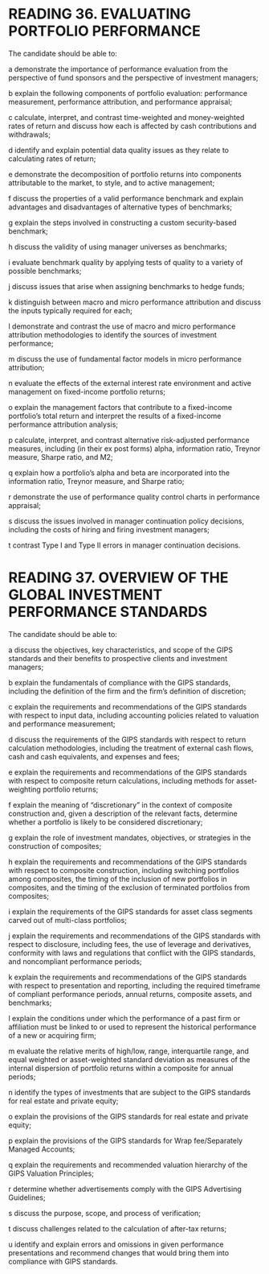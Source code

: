 # READING 36. EVALUATING PORTFOLIO PERFORMANCE

The candidate should be able to:

a demonstrate the importance of performance evaluation from the perspective of fund sponsors and the perspective of investment managers;

b explain the following components of portfolio evaluation: performance measurement, performance attribution, and performance appraisal;

c calculate, interpret, and contrast time-weighted and money-weighted rates of return and discuss how each is affected by cash contributions and withdrawals;

d identify and explain potential data quality issues as they relate to calculating rates of return;

e demonstrate the decomposition of portfolio returns into components attributable to the market, to style, and to active management;

f discuss the properties of a valid performance benchmark and explain advantages and disadvantages of alternative types of benchmarks;

g explain the steps involved in constructing a custom security-based benchmark;

h discuss the validity of using manager universes as benchmarks;

i evaluate benchmark quality by applying tests of quality to a variety of possible benchmarks;

j discuss issues that arise when assigning benchmarks to hedge funds;

k distinguish between macro and micro performance attribution and discuss the inputs typically required for each;

l demonstrate and contrast the use of macro and micro performance attribution methodologies to identify the sources of investment performance;

m discuss the use of fundamental factor models in micro performance attribution;

n evaluate the effects of the external interest rate environment and active management on fixed-income portfolio returns;

o explain the management factors that contribute to a fixed-income portfolio’s total return and interpret the results of a fixed-income performance attribution analysis;

p calculate, interpret, and contrast alternative risk-adjusted performance measures, including (in their ex post forms) alpha, information ratio, Treynor measure, Sharpe ratio, and M2;

q explain how a portfolio’s alpha and beta are incorporated into the information ratio, Treynor measure, and Sharpe ratio;

r demonstrate the use of performance quality control charts in performance appraisal;

s discuss the issues involved in manager continuation policy decisions, including the costs of hiring and firing investment managers;

t contrast Type I and Type II errors in manager continuation decisions.

# READING 37. OVERVIEW OF THE GLOBAL INVESTMENT PERFORMANCE STANDARDS

The candidate should be able to:

a discuss the objectives, key characteristics, and scope of the GIPS standards and their benefits to prospective clients and investment managers;

b explain the fundamentals of compliance with the GIPS standards, including the definition of the firm and the firm’s definition of discretion;

c explain the requirements and recommendations of the GIPS standards with respect to input data, including accounting policies related to valuation and performance measurement;

d discuss the requirements of the GIPS standards with respect to return calculation methodologies, including the treatment of external cash flows, cash and cash equivalents, and expenses and fees;

e explain the requirements and recommendations of the GIPS standards with respect to composite return calculations, including methods for asset-weighting portfolio returns;

f explain the meaning of “discretionary” in the context of composite construction and, given a description of the relevant facts, determine whether a portfolio is likely to be considered discretionary;

g explain the role of investment mandates, objectives, or strategies in the construction of composites;

h explain the requirements and recommendations of the GIPS standards with respect to composite construction, including switching portfolios among composites, the timing of the inclusion of new portfolios in composites, and the timing of the exclusion of terminated portfolios from composites;

i explain the requirements of the GIPS standards for asset class segments carved out of multi-class portfolios;

j explain the requirements and recommendations of the GIPS standards with respect to disclosure, including fees, the use of leverage and derivatives, conformity with laws and regulations that conflict with the GIPS standards, and noncompliant performance periods;

k explain the requirements and recommendations of the GIPS standards with respect to presentation and reporting, including the required timeframe of compliant performance periods, annual returns, composite assets, and benchmarks;

l explain the conditions under which the performance of a past firm or affiliation must be linked to or used to represent the historical performance of a new or acquiring firm;

m evaluate the relative merits of high/low, range, interquartile range, and equal weighted or asset-weighted standard deviation as measures of the internal dispersion of portfolio returns within a composite for annual periods;

n identify the types of investments that are subject to the GIPS standards for real estate and private equity;

o explain the provisions of the GIPS standards for real estate and private equity;

p explain the provisions of the GIPS standards for Wrap fee/Separately Managed Accounts;

q explain the requirements and recommended valuation hierarchy of the GIPS Valuation Principles;

r determine whether advertisements comply with the GIPS Advertising Guidelines;

s discuss the purpose, scope, and process of verification;

t discuss challenges related to the calculation of after-tax returns;

u identify and explain errors and omissions in given performance presentations and recommend changes that would bring them into compliance with GIPS standards.
